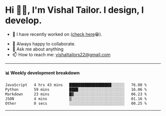 # Hi 👋🏻, I'm Vishal Tailor. I design, I develop.

- 🔭 I have recently worked on ([check here](https://vishaltailor.com)😁).
<!-- - 🎦 Currently watching: JavaScript: The Hard Parts By Will Sentance. -->
- 👯 Always happy to collaborate.
- 💬 Ask me about anything
- 📫 How to reach me: <a href="mailto:vishaltailors22@gmail.com">vishaltailors22@gmail.com</a>

<hr /> 
<h4>📊 Weekly development breakdown</h4>
<!--START_SECTION:waka-->

```txt
JavaScript   4 hrs 43 mins   ███████████████████░░░░░░   76.00 %
Python       59 mins         ████░░░░░░░░░░░░░░░░░░░░░   16.06 %
Markdown     23 mins         █▓░░░░░░░░░░░░░░░░░░░░░░░   06.23 %
JSON         4 mins          ▒░░░░░░░░░░░░░░░░░░░░░░░░   01.16 %
Other        0 secs          ░░░░░░░░░░░░░░░░░░░░░░░░░   00.25 %
```

<!--END_SECTION:waka-->
<hr /> 

<!-- ![](./profile-3d-contrib/profile-green-animate.svg) -->
